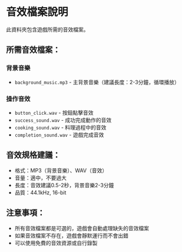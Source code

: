 # 音效檔案說明

此資料夾包含遊戲所需的音效檔案。

## 所需音效檔案：

### 背景音樂
- `background_music.mp3` - 主背景音樂（建議長度：2-3分鐘，循環播放）

### 操作音效
- `button_click.wav` - 按鈕點擊音效
- `success_sound.wav` - 成功完成動作的音效
- `cooking_sound.wav` - 料理過程中的音效
- `completion_sound.wav` - 遊戲完成音效

## 音效規格建議：
- 格式：MP3（背景音樂）、WAV（音效）
- 音量：適中，不要過大
- 長度：音效建議0.5-2秒，背景音樂2-3分鐘
- 品質：44.1kHz, 16-bit

## 注意事項：
- 所有音效檔案都是可選的，遊戲會自動處理缺失的音效檔案
- 如果音效檔案不存在，遊戲會靜默運行而不會出錯
- 可以使用免費的音效資源或自行錄製